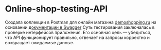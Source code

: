 # Online-shop-testing-API

Создала коллекции в Postman для онлайн магазина [demoshopping.ru](https://qa.demoshopping.ru/) на основании [документации в Swagger](https://qa.demoshopping.ru/api-docs/)
Суть тестирования заключалась в проверке интерфейсов приложения. Его основная цель — убедиться, что API функционирует правильно, отвечает на запросы корректно и возвращает ожидаемые данные.
